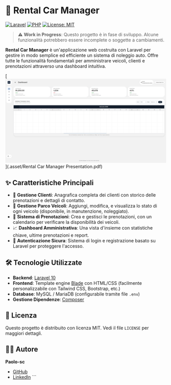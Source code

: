 # 🚗 Rental Car Manager

[![Laravel](https://img.shields.io/badge/Laravel-10.x-FF2D20?style=for-the-badge&logo=laravel)](https://laravel.com)
[![PHP](https://img.shields.io/badge/PHP-8.1+-777BB4?style=for-the-badge&logo=php)](https://www.php.net)
[![License: MIT](https://img.shields.io/badge/License-MIT-yellow.svg?style=for-the-badge)](https://opensource.org/licenses/MIT)

> ⚠️ **Work in Progress**: Questo progetto è in fase di sviluppo. Alcune funzionalità potrebbero essere incomplete o soggette a cambiamenti.

**Rental Car Manager** è un'applicazione web costruita con Laravel per gestire in modo semplice ed efficiente un sistema di noleggio auto. Offre tutte le funzionalità fondamentali per amministrare veicoli, clienti e prenotazioni attraverso una dashboard intuitiva.

[![Screenshot della Dashboard](./asset/DashboardScreen.png)](.asset/Rental Car Manager Presentation.pdf)

## ✨ Caratteristiche Principali

-   👥 **Gestione Clienti**: Anagrafica completa dei clienti con storico delle prenotazioni e dettagli di contatto.
-   🚗 **Gestione Parco Veicoli**: Aggiungi, modifica, e visualizza lo stato di ogni veicolo (disponibile, in manutenzione, noleggiato).
-   📅 **Sistema di Prenotazioni**: Crea e gestisci le prenotazioni, con un calendario per verificare la disponibilità dei veicoli.
-   📈 **Dashboard Amministrativa**: Una vista d'insieme con statistiche chiave, ultime prenotazioni e report.
-   🔐 **Autenticazione Sicura**: Sistema di login e registrazione basato su Laravel per proteggere l'accesso.

## 🛠️ Tecnologie Utilizzate

-   **Backend**: [Laravel 10](https://laravel.com/)
-   **Frontend**: Template engine [Blade](https://laravel.com/docs/10.x/blade) con HTML/CSS (facilmente personalizzabile con Tailwind CSS, Bootstrap, etc.)
-   **Database**: MySQL / MariaDB (configurabile tramite file `.env`)
-   **Gestione Dipendenze**: [Composer](https://getcomposer.org/)

## 📜 Licenza

Questo progetto è distribuito con licenza MIT. Vedi il file `LICENSE` per maggiori dettagli.

## 👨‍💻 Autore

**Paolo-sc**

-   [GitHub](https://github.com/Paolo-sc)
-   [LinkedIn](https://www.linkedin.com/in/tuo-profilo/) ```
